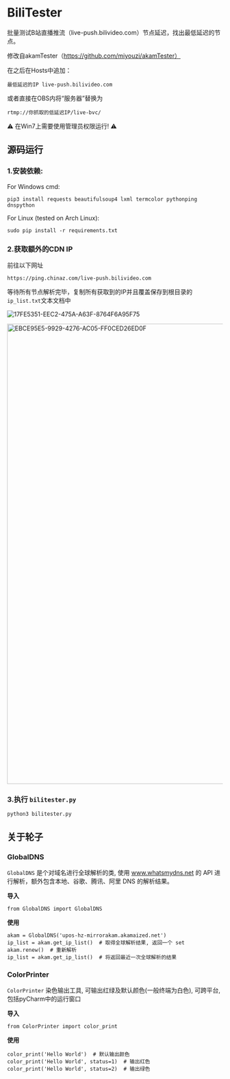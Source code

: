 # BiliTester
批量测试B站直播推流（live-push.bilivideo.com）节点延迟，找出最低延迟的节点。

修改自akamTester（https://github.com/miyouzi/akamTester）

在之后在Hosts中追加：
```
最低延迟的IP live-push.bilivideo.com
```
或者直接在OBS内将“服务器”替换为
```
rtmp://你抓取的低延迟IP/live-bvc/
```

:warning: 在Win7上需要使用管理员权限运行! :warning:


## 源码运行

### 1.安装依赖:

For Windows cmd:
```
pip3 install requests beautifulsoup4 lxml termcolor pythonping dnspython
```
For Linux (tested on Arch Linux):
```
sudo pip install -r requirements.txt
```

### 2.获取额外的CDN IP
前往以下网址
```
https://ping.chinaz.com/live-push.bilivideo.com
```
等待所有节点解析完毕，复制所有获取到的IP并且覆盖保存到根目录的```ip_list.txt```文本文档中

![17FE5351-EEC2-475A-A63F-8764F6A95F75](https://user-images.githubusercontent.com/47912037/154753260-3b88862b-94dc-4c8b-8490-966fd90bb595.png)

<img width="1072" alt="EBCE95E5-9929-4276-AC05-FF0CED26ED0F" src="https://user-images.githubusercontent.com/47912037/154753323-4c0f823d-fdf0-49ce-8e81-96192d515629.png">



### 3.执行 ```bilitester.py```
```
python3 bilitester.py
```


## 关于轮子

### GlobalDNS
```GlobalDNS``` 是个对域名进行全球解析的类, 使用 www.whatsmydns.net 的 API 进行解析，额外包含本地、谷歌、腾讯、阿里 DNS 的解析结果。

**导入**
```
from GlobalDNS import GlobalDNS
```

**使用**
```
akam = GlobalDNS('upos-hz-mirrorakam.akamaized.net')
ip_list = akam.get_ip_list()  # 取得全球解析结果, 返回一个 set
akam.renew()  # 重新解析
ip_list = akam.get_ip_list()  # 将返回最近一次全球解析的结果
```

### ColorPrinter
```ColorPrinter``` 染色输出工具, 可输出红绿及默认颜色(一般终端为白色), 可跨平台, 包括pyCharm中的运行窗口

**导入**
```
from ColorPrinter import color_print
```

**使用**
```
color_print('Hello World')  # 默认输出颜色
color_print('Hello World', status=1)  # 输出红色
color_print('Hello World', status=2)  # 输出绿色
```
